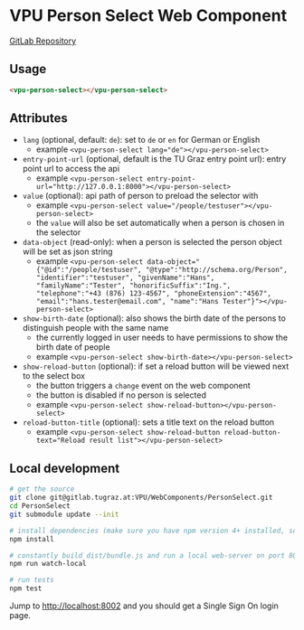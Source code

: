 # VPU Person Select Web Component

[GitLab Repository](https://gitlab.tugraz.at/VPU/WebComponents/PersonSelect)

## Usage

```html
<vpu-person-select></vpu-person-select>
```

## Attributes

- `lang` (optional, default: `de`): set to `de` or `en` for German or English
    - example `<vpu-person-select lang="de"></vpu-person-select>`
- `entry-point-url` (optional, default is the TU Graz entry point url): entry point url to access the api
    - example `<vpu-person-select entry-point-url="http://127.0.0.1:8000"></vpu-person-select>`
- `value` (optional): api path of person to preload the selector with
    - example `<vpu-person-select value="/people/testuser"></vpu-person-select>`
    - the `value` will also be set automatically when a person is chosen in the selector
- `data-object` (read-only): when a person is selected the person object will be set as json string
    - example `<vpu-person-select data-object="{"@id":"/people/testuser", "@type":"http://schema.org/Person", "identifier":"testuser", "givenName":"Hans", "familyName":"Tester", "honorificSuffix":"Ing.", "telephone":"+43 (876) 123-4567", "phoneExtension":"4567", "email":"hans.tester@email.com", "name":"Hans Tester"}"></vpu-person-select>`
- `show-birth-date` (optional): also shows the birth date of the persons to distinguish people with the same name
    - the currently logged in user needs to have permissions to show the birth date of people
    - example `<vpu-person-select show-birth-date></vpu-person-select>`
- `show-reload-button` (optional): if set a reload button will be viewed next to the select box
    - the button triggers a `change` event on the web component
    - the button is disabled if no person is selected
    - example `<vpu-person-select show-reload-button></vpu-person-select>`
- `reload-button-title` (optional): sets a title text on the reload button
    - example `<vpu-person-select show-reload-button reload-button-text="Reload result list"></vpu-person-select>`

## Local development

```bash
# get the source
git clone git@gitlab.tugraz.at:VPU/WebComponents/PersonSelect.git
cd PersonSelect
git submodule update --init

# install dependencies (make sure you have npm version 4+ installed, so symlinks to the git submodules are created automatically)
npm install

# constantly build dist/bundle.js and run a local web-server on port 8002 
npm run watch-local

# run tests
npm test
```

Jump to <http://localhost:8002> and you should get a Single Sign On login page.
